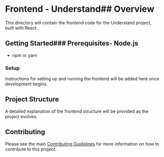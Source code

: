 # Frontend - Understand## Overview

This directory will contain the frontend code for the Understand project, built with React.

## Getting Started### Prerequisites- Node.js
- npm or yarn

### Setup

Instructions for setting up and running the frontend will be added here once development begins.

## Project Structure

A detailed explanation of the frontend structure will be provided as the project evolves.

## Contributing

Please see the main [Contributing Guidelines](../../README.md) for more information on how to contribute to this project.
